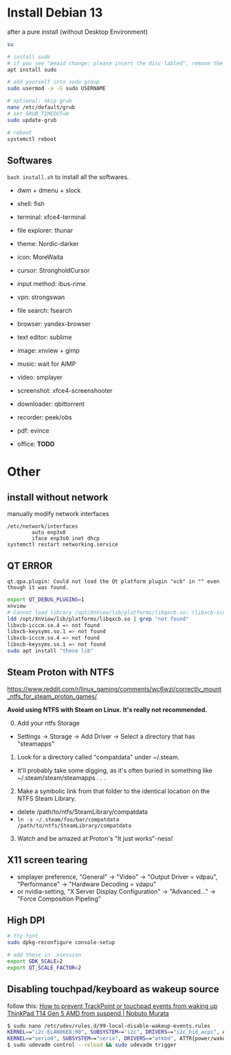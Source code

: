 # Install Debian 13

after a pure install (without Desktop Environment)

```sh
su

# install sudo
# if you see "meaid change: please insert the disc labled", remove the "cdrom" line in /etc/apt/sources.list
apt install sudo

# add yourself into sudo group
sudo usermod -a -G sudo USERNAME

# optional: skip grub
nano /etc/default/grub
# set GRUB_TIMEOUT=0
sudo update-grub

# reboot
systemctl reboot
```

## Softwares

`bash install.sh` to install all the softwares.

- dwm + dmenu + slock

- shell: fish
- terminal: xfce4-terminal
- file explorer: thunar

- theme: Nordic-darker
- icon: MoreWaita
- cursor: StrongholdCursor

- input method: ibus-rime
- vpn: strongswan

- file search: fsearch
- browser: yandex-browser
- text editor: sublime

- image: xnview + gimp
- music: wait for AIMP
- video: smplayer
- screenshot: xfce4-screenshooter
- downloader: qbittorrent
- recorder: peek/obs
- pdf: evince
- office: **TODO**

# Other

## install without network

manually modify network interfaces

```
/etc/network/interfaces
        auto enp3s0
        iface enp3s0 inet dhcp
systemctl restart networking.service
```

## QT ERROR

`qt.qpa.plugin: Could not load the Qt platform plugin "xcb" in "" even though it was found.`

```sh
export QT_DEBUG_PLUGINS=1
xnview
# Cannot load library /opt/XnView/lib/platforms/libqxcb.so: (libxcb-icccm.so.4: cannot open shared object file:   > No such file or directory)
ldd /opt/XnView/lib/platforms/libqxcb.so | grep "not found"
libxcb-icccm.so.4 => not found
libxcb-keysyms.so.1 => not found
libxcb-icccm.so.4 => not found
libxcb-keysyms.so.1 => not found
sudo apt install "these lib"
```

## Steam Proton with NTFS

<https://www.reddit.com/r/linux_gaming/comments/wc6wzj/correctly_mount_ntfs_for_steam_proton_games/>

**Avoid using NTFS with Steam on Linux. It's really not recommended.**

0. Add your ntfs Storage
  - Settings -> Storage -> Add Driver -> Select a directory that has "steamapps"
1. Look for a directory called "compatdata" under ~/.steam.
  - It'll probably take some digging, as it's often buried in something like ~/.steam/steam/steamapps . . .
2. Make a symbolic link from that folder to the identical location on the NTFS Steam Library.
  - delete /path/to/ntfs/SteamLibrary/compatdata
  - `ln -s ~/.steam/foo/bar/compatdata /path/to/ntfs/SteamLibrary/compatdata`
3. Watch and be amazed at Proton's "It just works"-ness!

## X11 screen tearing

- smplayer preference, "General" -> "Video" -> "Output Driver = vdpau", "Performance" -> "Hardware Decoding = vdapu"
- or nvidia-setting, "X Server Display Configuration" -> "Advanced..." -> "Force Composition Pipeling"

## High DPI

```sh
# tty font
sudo dpkg-reconfigure console-setup

# add these in .xsession
export GDK_SCALE=2
export QT_SCALE_FACTOR=2
```

## Disabling touchpad/keyboard as wakeup source

follow this: [How to prevent TrackPoint or touchpad events from waking up ThinkPad T14 Gen 5 AMD from suspend | Nobuto Murata](https://nobuto-m.github.io/post/2025/how-to-prevent-trackpoint-events-from-waking-up-thinkpad-t14-gen-5-amd-from-suspend)

```sh
$ sudo nano /etc/udev/rules.d/99-local-disable-wakeup-events.rules
KERNEL=="i2c-ELAN06E8:00", SUBSYSTEM=="i2c", DRIVERS=="i2c_hid_acpi", ATTR{power/wakeup}="disabled"
KERNEL=="serio0", SUBSYSTEM=="serio", DRIVERS=="atkbd", ATTR{power/wakeup}="disabled"
$ sudo udevadm control --reload && sudo udevadm trigger
```
